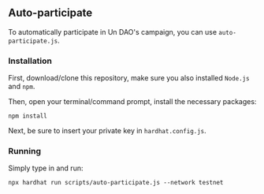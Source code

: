 ## Auto-participate

To automatically participate in Un DAO's campaign, you can use `auto-participate.js`.

### Installation

First, download/clone this repository, make sure you also installed `Node.js` and `npm`.

Then, open your terminal/command prompt, install the necessary packages:

```
npm install
```

Next, be sure to insert your private key in `hardhat.config.js`.

### Running

Simply type in and run:

```
npx hardhat run scripts/auto-participate.js --network testnet
```

